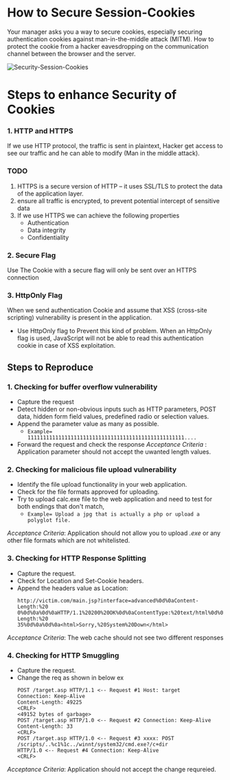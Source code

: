 # How to Secure Session-Cookies
Your manager asks you a way to secure cookies, especially securing authentication cookies against man-in-the-middle attack (MITM). How to protect the cookie from a hacker eavesdropping on the communication channel between the browser and the server.

![Security-Session-Cookies](https://raw.githubusercontent.com/miztiik/aws-real-time-use-cases/master/300-Security-Session-Cookies/Images/Security-Cookies.jpeg) 

# Steps to enhance Security of Cookies

### 1. HTTP and HTTPS
If we use HTTP protocol, the traffic is sent in plaintext, Hacker get access to see our traffic and he can able to modify (Man in the middle attack).
### TODO
1. HTTPS is a secure version of HTTP – it uses SSL/TLS to protect the data of the application layer. 
1. ensure all traffic is encrypted, to prevent potential intercept of sensitive data
1. If we use HTTPS we can achieve the following properties
   - Authentication
   - Data integrity 
   - Confidentiality

### 2. Secure Flag

   Use The Cookie with a secure flag will only be sent over an HTTPS connection

### 3. HttpOnly Flag

  When we send authentication Cookie and assume that XSS (cross-site scripting) vulnerability is present in the application.
  - Use HttpOnly flag to Prevent this kind of problem. When an HttpOnly flag is used, JavaScript will not be able to read this authentication cookie in case of XSS exploitation.
## Steps to Reproduce
### 1. Checking for buffer overflow vulnerability
  - Capture the request
  - Detect hidden or non-obvious inputs such as HTTP parameters, POST data, hidden form field values, predefined radio or selection values.
  - Append the parameter value as many as possible.
     - `Example= 111111111111111111111111111111111111111111111111111....`
  - Forward the request and check the response
*Acceptance Criteria* : Application parameter should not accept the uwanted length values.

### 2. Checking for malicious file upload vulnerability

  - Identify the file upload functionality in your web application.
  - Check for the file formats approved for uploading.
  - Try to upload calc.exe file to the web application and need to test for both endings that don't match, 
    - `Example= Upload a jpg that is actually a php or upload a polyglot file.`
         
*Acceptance Criteria*: Application should not allow you to upload *.exe* or any other file formats which are not whitelisted.

### 3. Checking for HTTP Response Splitting
  - Capture the request.
  - Check for Location and Set-Cookie headers.
  - Append the headers value as
      Location: 
      ```
      http://victim.com/main.jsp?interface=advanced%0d%0aContent-Length:%20
      0%0d%0a%0d%0aHTTP/1.1%20200%20OK%0d%0aContentType:%20text/html%0d%0aContent-Length:%20
      35%0d%0a%0d%0a<html>Sorry,%20System%20Down</html>
      ```
*Acceptance Criteria*: The web cache should not see two different responses
### 4. Checking for HTTP Smuggling
  - Capture the request.
  - Change the req as shown in below ex
      ```
      POST /target.asp HTTP/1.1 <-- Request #1 Host: target
      Connection: Keep-Alive
      Content-Length: 49225
      <CRLF>
      <49152 bytes of garbage>
      POST /target.asp HTTP/1.0 <-- Request #2 Connection: Keep-Alive
      Content-Length: 33
      <CRLF>
      POST /target.asp HTTP/1.0 <-- Request #3 xxxx: POST /scripts/..%c1%1c../winnt/system32/cmd.exe?/c+dir
      HTTP/1.0 <-- Request #4 Connection: Keep-Alive
      <CRLF>
      ```

*Acceptance Criteria*: Application should not accept the change requreied.







 
















 




   

